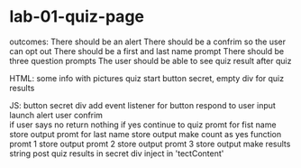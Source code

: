 # lab-01-quiz-page

outcomes:
There should be an alert 
There should be a confrim so the user can opt out
There should be a first and last name prompt
There should be three question prompts
The user should be able to see quiz result after quiz

HTML:
some info with pictures
quiz start button
secret, empty div for quiz results

JS:
button
secret div
add event listener for button
respond to user input
    launch alert
    user confrim   
        if user says no return nothing
        if yes continue to quiz
    promt for fist name
        store output
    promt for last name
        store output
    make count as yes function
    promt 1
        store output
    promt 2
        store output
    promt 3
        store output
    make results string
    post quiz results in secret div
        inject in 'tectContent' 